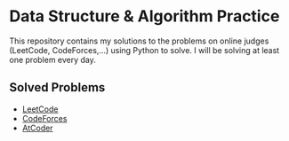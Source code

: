 # Data Structure & Algorithm Practice

This repository contains my solutions to the problems on online judges (LeetCode, CodeForces,...) using Python to solve. I will be solving at least one problem every day.

## Solved Problems

- [LeetCode](leetcode/README.md)
- [CodeForces](codeforces/README.md)
- [AtCoder](atcoder/README.md)